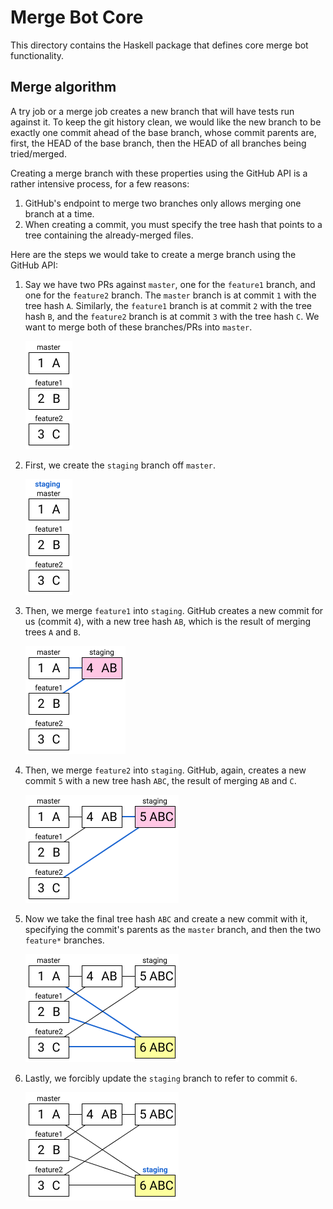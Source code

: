 # Merge Bot Core

This directory contains the Haskell package that defines core merge bot
functionality.

## Merge algorithm

A try job or a merge job creates a new branch that will have tests run against
it. To keep the git history clean, we would like the new branch to be exactly
one commit ahead of the base branch, whose commit parents are, first, the HEAD
of the base branch, then the HEAD of all branches being tried/merged.

Creating a merge branch with these properties using the GitHub API is a rather
intensive process, for a few reasons:

1. GitHub's endpoint to merge two branches only allows merging one branch at a
   time.
1. When creating a commit, you must specify the tree hash that points to a tree
   containing the already-merged files.

Here are the steps we would take to create a merge branch using the GitHub API:

1. Say we have two PRs against `master`, one for the `feature1` branch, and one
   for the `feature2` branch. The `master` branch is at commit `1` with the
   tree hash `A`. Similarly, the `feature1` branch is at commit `2` with the
   tree hash `B`, and the `feature2` branch is at commit `3` with the tree hash
   `C`. We want to merge both of these branches/PRs into `master`.

    ![](docs/MergeStep0.png)

1. First, we create the `staging` branch off `master`.

    ![](docs/MergeStep1.png)

1. Then, we merge `feature1` into `staging`. GitHub creates a new commit for us
   (commit `4`), with a new tree hash `AB`, which is the result of merging
   trees `A` and `B`.

    ![](docs/MergeStep2.png)

1. Then, we merge `feature2` into `staging`. GitHub, again, creates a new
   commit `5` with a new tree hash `ABC`, the result of merging `AB` and `C`.

    ![](docs/MergeStep3.png)

1. Now we take the final tree hash `ABC` and create a new commit with it,
   specifying the commit's parents as the `master` branch, and then the two
   `feature*` branches.

    ![](docs/MergeStep4.png)

1. Lastly, we forcibly update the `staging` branch to refer to commit `6`.

    ![](docs/MergeStep5.png)
